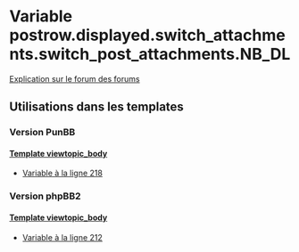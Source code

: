 # Variable postrow.displayed.switch_attachments.switch_post_attachments.NB_DL
[Explication sur le forum des forums](http://forum.forumactif.com/t294113-listing-des-variables#postrow.displayed.switch_attachments.switch_post_attachments.NB_DL)

## Utilisations dans les templates

### Version PunBB

#### [Template viewtopic_body](punbb/viewtopic_body.md)
* [Variable à la ligne 218](../punbb/viewtopic_body.tpl#L218)

### Version phpBB2

#### [Template viewtopic_body](subsilver/viewtopic_body.md)
* [Variable à la ligne 212](../subsilver/viewtopic_body.tpl#L212)